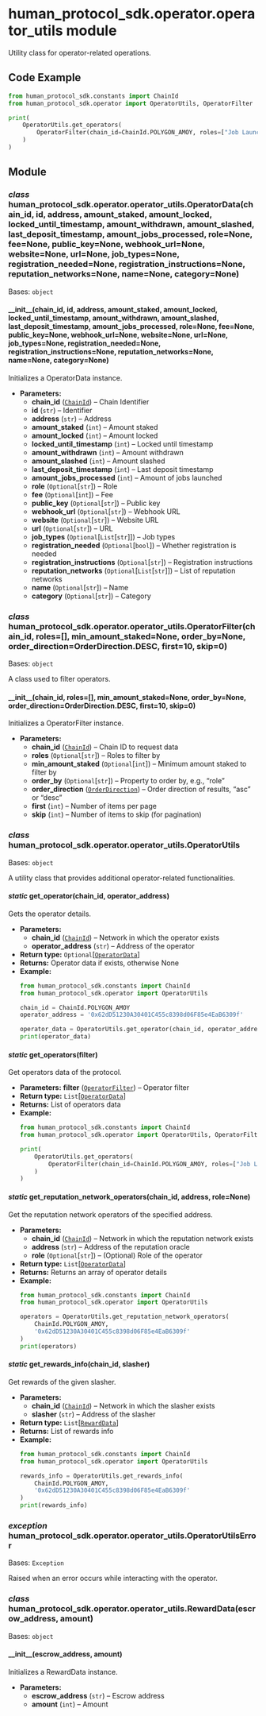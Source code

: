 # human_protocol_sdk.operator.operator_utils module

Utility class for operator-related operations.

## Code Example

```python
from human_protocol_sdk.constants import ChainId
from human_protocol_sdk.operator import OperatorUtils, OperatorFilter

print(
    OperatorUtils.get_operators(
        OperatorFilter(chain_id=ChainId.POLYGON_AMOY, roles=["Job Launcher"])
    )
)
```

## Module

### *class* human_protocol_sdk.operator.operator_utils.OperatorData(chain_id, id, address, amount_staked, amount_locked, locked_until_timestamp, amount_withdrawn, amount_slashed, last_deposit_timestamp, amount_jobs_processed, role=None, fee=None, public_key=None, webhook_url=None, website=None, url=None, job_types=None, registration_needed=None, registration_instructions=None, reputation_networks=None, name=None, category=None)

Bases: `object`

#### \_\_init_\_(chain_id, id, address, amount_staked, amount_locked, locked_until_timestamp, amount_withdrawn, amount_slashed, last_deposit_timestamp, amount_jobs_processed, role=None, fee=None, public_key=None, webhook_url=None, website=None, url=None, job_types=None, registration_needed=None, registration_instructions=None, reputation_networks=None, name=None, category=None)

Initializes a OperatorData instance.

* **Parameters:**
  * **chain_id** ([`ChainId`](human_protocol_sdk.constants.md#human_protocol_sdk.constants.ChainId)) – Chain Identifier
  * **id** (`str`) – Identifier
  * **address** (`str`) – Address
  * **amount_staked** (`int`) – Amount staked
  * **amount_locked** (`int`) – Amount locked
  * **locked_until_timestamp** (`int`) – Locked until timestamp
  * **amount_withdrawn** (`int`) – Amount withdrawn
  * **amount_slashed** (`int`) – Amount slashed
  * **last_deposit_timestamp** (`int`) – Last deposit timestamp
  * **amount_jobs_processed** (`int`) – Amount of jobs launched
  * **role** (`Optional`[`str`]) – Role
  * **fee** (`Optional`[`int`]) – Fee
  * **public_key** (`Optional`[`str`]) – Public key
  * **webhook_url** (`Optional`[`str`]) – Webhook URL
  * **website** (`Optional`[`str`]) – Website URL
  * **url** (`Optional`[`str`]) – URL
  * **job_types** (`Optional`[`List`[`str`]]) – Job types
  * **registration_needed** (`Optional`[`bool`]) – Whether registration is needed
  * **registration_instructions** (`Optional`[`str`]) – Registration instructions
  * **reputation_networks** (`Optional`[`List`[`str`]]) – List of reputation networks
  * **name** (`Optional`[`str`]) – Name
  * **category** (`Optional`[`str`]) – Category

### *class* human_protocol_sdk.operator.operator_utils.OperatorFilter(chain_id, roles=[], min_amount_staked=None, order_by=None, order_direction=OrderDirection.DESC, first=10, skip=0)

Bases: `object`

A class used to filter operators.

#### \_\_init_\_(chain_id, roles=[], min_amount_staked=None, order_by=None, order_direction=OrderDirection.DESC, first=10, skip=0)

Initializes a OperatorFilter instance.

* **Parameters:**
  * **chain_id** ([`ChainId`](human_protocol_sdk.constants.md#human_protocol_sdk.constants.ChainId)) – Chain ID to request data
  * **roles** (`Optional`[`str`]) – Roles to filter by
  * **min_amount_staked** (`Optional`[`int`]) – Minimum amount staked to filter by
  * **order_by** (`Optional`[`str`]) – Property to order by, e.g., “role”
  * **order_direction** ([`OrderDirection`](human_protocol_sdk.constants.md#human_protocol_sdk.constants.OrderDirection)) – Order direction of results, “asc” or “desc”
  * **first** (`int`) – Number of items per page
  * **skip** (`int`) – Number of items to skip (for pagination)

### *class* human_protocol_sdk.operator.operator_utils.OperatorUtils

Bases: `object`

A utility class that provides additional operator-related functionalities.

#### *static* get_operator(chain_id, operator_address)

Gets the operator details.

* **Parameters:**
  * **chain_id** ([`ChainId`](human_protocol_sdk.constants.md#human_protocol_sdk.constants.ChainId)) – Network in which the operator exists
  * **operator_address** (`str`) – Address of the operator
* **Return type:**
  `Optional`[[`OperatorData`](#human_protocol_sdk.operator.operator_utils.OperatorData)]
* **Returns:**
  Operator data if exists, otherwise None
* **Example:**
  ```python
  from human_protocol_sdk.constants import ChainId
  from human_protocol_sdk.operator import OperatorUtils

  chain_id = ChainId.POLYGON_AMOY
  operator_address = '0x62dD51230A30401C455c8398d06F85e4EaB6309f'

  operator_data = OperatorUtils.get_operator(chain_id, operator_address)
  print(operator_data)
  ```

#### *static* get_operators(filter)

Get operators data of the protocol.

* **Parameters:**
  **filter** ([`OperatorFilter`](#human_protocol_sdk.operator.operator_utils.OperatorFilter)) – Operator filter
* **Return type:**
  `List`[[`OperatorData`](#human_protocol_sdk.operator.operator_utils.OperatorData)]
* **Returns:**
  List of operators data
* **Example:**
  ```python
  from human_protocol_sdk.constants import ChainId
  from human_protocol_sdk.operator import OperatorUtils, OperatorFilter

  print(
      OperatorUtils.get_operators(
          OperatorFilter(chain_id=ChainId.POLYGON_AMOY, roles=["Job Launcher"])
      )
  )
  ```

#### *static* get_reputation_network_operators(chain_id, address, role=None)

Get the reputation network operators of the specified address.

* **Parameters:**
  * **chain_id** ([`ChainId`](human_protocol_sdk.constants.md#human_protocol_sdk.constants.ChainId)) – Network in which the reputation network exists
  * **address** (`str`) – Address of the reputation oracle
  * **role** (`Optional`[`str`]) – (Optional) Role of the operator
* **Return type:**
  `List`[[`OperatorData`](#human_protocol_sdk.operator.operator_utils.OperatorData)]
* **Returns:**
  Returns an array of operator details
* **Example:**
  ```python
  from human_protocol_sdk.constants import ChainId
  from human_protocol_sdk.operator import OperatorUtils

  operators = OperatorUtils.get_reputation_network_operators(
      ChainId.POLYGON_AMOY,
      '0x62dD51230A30401C455c8398d06F85e4EaB6309f'
  )
  print(operators)
  ```

#### *static* get_rewards_info(chain_id, slasher)

Get rewards of the given slasher.

* **Parameters:**
  * **chain_id** ([`ChainId`](human_protocol_sdk.constants.md#human_protocol_sdk.constants.ChainId)) – Network in which the slasher exists
  * **slasher** (`str`) – Address of the slasher
* **Return type:**
  `List`[[`RewardData`](#human_protocol_sdk.operator.operator_utils.RewardData)]
* **Returns:**
  List of rewards info
* **Example:**
  ```python
  from human_protocol_sdk.constants import ChainId
  from human_protocol_sdk.operator import OperatorUtils

  rewards_info = OperatorUtils.get_rewards_info(
      ChainId.POLYGON_AMOY,
      '0x62dD51230A30401C455c8398d06F85e4EaB6309f'
  )
  print(rewards_info)
  ```

### *exception* human_protocol_sdk.operator.operator_utils.OperatorUtilsError

Bases: `Exception`

Raised when an error occurs while interacting with the operator.

### *class* human_protocol_sdk.operator.operator_utils.RewardData(escrow_address, amount)

Bases: `object`

#### \_\_init_\_(escrow_address, amount)

Initializes a RewardData instance.

* **Parameters:**
  * **escrow_address** (`str`) – Escrow address
  * **amount** (`int`) – Amount
